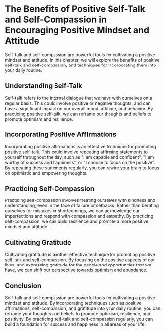 # The Benefits of Positive Self-Talk and Self-Compassion in Encouraging Positive Mindset and Attitude

Self-talk and self-compassion are powerful tools for cultivating a positive mindset and attitude. In this chapter, we will explore the benefits of positive self-talk and self-compassion, and techniques for incorporating them into your daily routine.

Understanding Self-Talk
-----------------------

Self-talk refers to the internal dialogue that we have with ourselves on a regular basis. This could involve positive or negative thoughts, and can have a significant impact on our overall mood, attitude, and behavior. By practicing positive self-talk, we can reframe our thoughts and beliefs to promote optimism and resilience.

Incorporating Positive Affirmations
-----------------------------------

Incorporating positive affirmations is an effective technique for promoting positive self-talk. This could involve repeating affirming statements to yourself throughout the day, such as "I am capable and confident", "I am worthy of success and happiness", or "I choose to focus on the positive". By repeating these statements regularly, you can rewire your brain to focus on optimistic and empowering thoughts.

Practicing Self-Compassion
--------------------------

Practicing self-compassion involves treating ourselves with kindness and understanding, even in the face of failure or setbacks. Rather than berating ourselves for mistakes or shortcomings, we can acknowledge our imperfections and respond with compassion and empathy. By practicing self-compassion, we can build resilience and promote a more positive mindset and attitude.

Cultivating Gratitude
---------------------

Cultivating gratitude is another effective technique for promoting positive self-talk and self-compassion. By focusing on the positive aspects of our lives, and expressing gratitude for the people and opportunities that we have, we can shift our perspective towards optimism and abundance.

Conclusion
----------

Self-talk and self-compassion are powerful tools for cultivating a positive mindset and attitude. By incorporating techniques such as positive affirmations, self-compassion, and gratitude into your daily routine, you can reframe your thoughts and beliefs to promote optimism, resilience, and positivity. By practicing self-talk and self-compassion regularly, you can build a foundation for success and happiness in all areas of your life.


